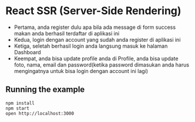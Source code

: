 # React SSR (Server-Side Rendering)

* Pertama, anda register dulu apa bila ada message di form success makan anda berhasil terdaftar di aplikasi ini
* Kedua, login dengan account yang sudah anda register di aplikasi ini
* Ketiga, seletah berhasil login anda langsung masuk ke halaman Dashboard
* Keempat, anda bisa update profile anda di Profile, anda bisa update foto, nama, email dan password(ketika password dimasukan anda harus mengingatnya untuk bisa login dengan account ini lagi)

## Running the example

```
npm install
npm start
open http://localhost:3000
```

